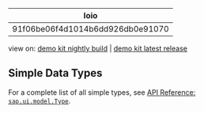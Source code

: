 <!-- loio91f06be06f4d1014b6dd926db0e91070 -->

| loio |
| -----|
| 91f06be06f4d1014b6dd926db0e91070 |

<div id="loio">

view on: [demo kit nightly build](https://openui5nightly.hana.ondemand.com/#/topic/91f06be06f4d1014b6dd926db0e91070) | [demo kit latest release](https://openui5.hana.ondemand.com/#/topic/91f06be06f4d1014b6dd926db0e91070)</div>

## Simple Data Types

For a complete list of all simple types, see [API Reference: `sap.ui.model.Type`](https://openui5.hana.ondemand.com/#/api/sap.ui.model.type/overview). 

